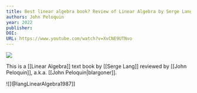 ```yaml
---
title: Best linear algebra book? Review of Linear Algebra by Serge Lang
authors: John Peloquin
year: 2022
publisher: 
DOI: 
URL: https://www.youtube.com/watch?v=XvCNE9UTNvo
---
```


![](https://www.youtube.com/watch?v=XvCNE9UTNvo)

This is a [[Linear Algebra]] text book by [[Serge Lang]] reviewed by [[John Peloquin]], a.k.a. [[John Peloquin|blargoner]]. 

![[@langLinearAlgebra1987]]

